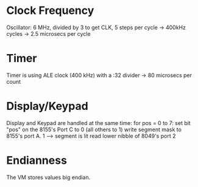 Clock Frequency
===============
Oscillator: 6 MHz, divided by 3 to get CLK, 5 steps per cycle -> 400kHz cycles -> 2.5 microsecs per cycle

Timer
=====
Timer is using ALE clock (400 kHz) with a :32 divider -> 80 microsecs per count

Display/Keypad
==============

Display and Keypad are handled at the same time:
for pos = 0 to 7:
   set bit "pos" on the 8155's Port C to 0 (all others to 1)
   write segment mask to 8155's port A. 1 --> segment is lit
   read lower nibble of 8049's port 2

Endianness
==========
The VM stores values big endian.
